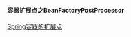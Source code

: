#### 容器扩展点之BeanFactoryPostProcessor
[Spring容器的扩展点](https://daimingzhi.blog.csdn.net/article/details/103867027)